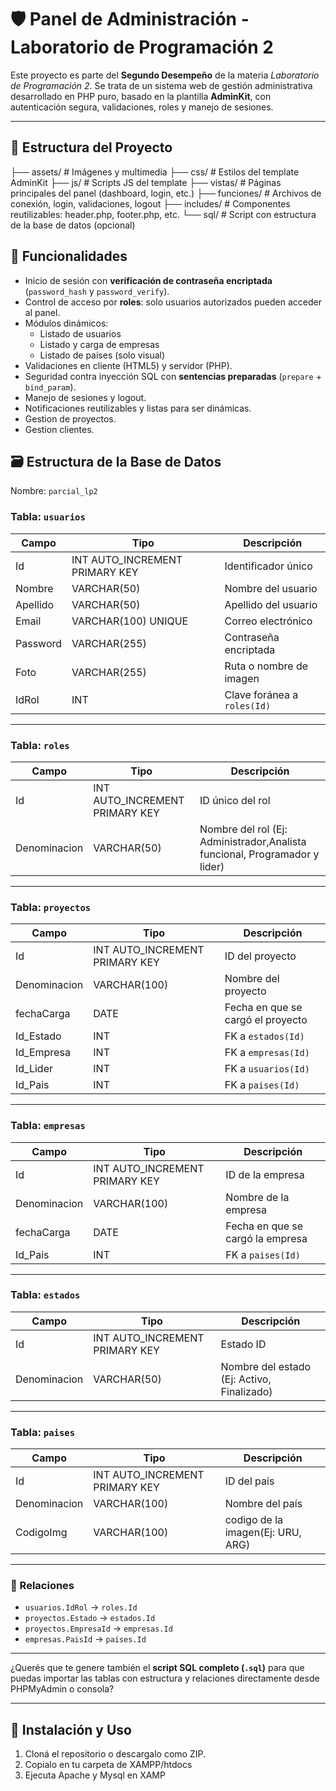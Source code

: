 # 🛡️ Panel de Administración - Laboratorio de Programación 2

Este proyecto es parte del **Segundo Desempeño** de la materia *Laboratorio de Programación 2*. Se trata de un sistema web de gestión administrativa desarrollado en PHP puro, basado en la plantilla **AdminKit**, con autenticación segura, validaciones, roles y manejo de sesiones.

---

## 📁 Estructura del Proyecto

├── assets/ # Imágenes y multimedia
├── css/ # Estilos del template AdminKit
├── js/ # Scripts JS del template
├── vistas/ # Páginas principales del panel (dashboard, login, etc.)
├── funciones/ # Archivos de conexión, login, validaciones, logout
├── includes/ # Componentes reutilizables: header.php, footer.php, etc.
└── sql/ # Script con estructura de la base de datos (opcional)

## 🔐 Funcionalidades

- Inicio de sesión con **verificación de contraseña encriptada** (`password_hash` y `password_verify`).
- Control de acceso por **roles**: solo usuarios autorizados pueden acceder al panel.
- Módulos dinámicos:
  - Listado de usuarios
  - Listado y carga de empresas
  - Listado de países (solo visual)
- Validaciones en cliente (HTML5) y servidor (PHP).
- Seguridad contra inyección SQL con **sentencias preparadas** (`prepare` + `bind_param`).
- Manejo de sesiones y logout.
- Notificaciones reutilizables y listas para ser dinámicas.
- Gestion de proyectos.
- Gestion clientes.

## 🗃️ Estructura de la Base de Datos

Nombre: `parcial_lp2`

### Tabla: `usuarios`
| Campo     | Tipo           | Descripción                        |
|-----------|----------------|------------------------------------|
| Id        | INT AUTO_INCREMENT PRIMARY KEY | Identificador único |
| Nombre    | VARCHAR(50)    | Nombre del usuario                 |
| Apellido  | VARCHAR(50)    | Apellido del usuario               |
| Email     | VARCHAR(100) UNIQUE | Correo electrónico        |
| Password  | VARCHAR(255)   | Contraseña encriptada              |
| Foto      | VARCHAR(255)   | Ruta o nombre de imagen            |
| IdRol     | INT            | Clave foránea a `roles(Id)`       |

---

### Tabla: `roles`
| Campo        | Tipo         | Descripción              |
|--------------|--------------|--------------------------|
| Id           | INT AUTO_INCREMENT PRIMARY KEY | ID único del rol |
| Denominacion | VARCHAR(50)  | Nombre del rol (Ej: Administrador,Analista funcional, Programador y lider) |

---

### Tabla: `proyectos`
| Campo        | Tipo         | Descripción                  |
|--------------|--------------|------------------------------|
| Id           | INT AUTO_INCREMENT PRIMARY KEY | ID del proyecto |
| Denominacion | VARCHAR(100) | Nombre del proyecto          |
| fechaCarga   | DATE        | Fecha en que se cargó el proyecto     |
| Id_Estado    | INT          | FK a `estados(Id)`           |
| Id_Empresa   | INT          | FK a `empresas(Id)`          |
| Id_Lider     | INT          | FK a `usuarios(Id)`          |
| Id_Pais      | INT          | FK a `paises(Id)`          |

---

### Tabla: `empresas`
| Campo        | Tipo         | Descripción           |
|--------------|--------------|-----------------------|
| Id           | INT AUTO_INCREMENT PRIMARY KEY | ID de la empresa |
| Denominacion | VARCHAR(100) | Nombre de la empresa  |
| fechaCarga   | DATE        | Fecha en que se cargó la empresa    |
| Id_Pais      | INT          | FK a `paises(Id)`     |

---

### Tabla: `estados`
| Campo        | Tipo         | Descripción               |
|--------------|--------------|---------------------------|
| Id           | INT AUTO_INCREMENT PRIMARY KEY | Estado ID  |
| Denominacion | VARCHAR(50)  | Nombre del estado (Ej: Activo, Finalizado) |

---

### Tabla: `paises`
| Campo        | Tipo         | Descripción               |
|--------------|--------------|---------------------------|
| Id           | INT AUTO_INCREMENT PRIMARY KEY | ID del país |
| Denominacion | VARCHAR(100) | Nombre del país           |
| CodigoImg    | VARCHAR(100) | codigo de la imagen(Ej: URU, ARG)          |

---

### 🔗 Relaciones

- `usuarios.IdRol` → `roles.Id`
- `proyectos.Estado` → `estados.Id`
- `proyectos.EmpresaId` → `empresas.Id`
- `empresas.PaisId` → `paises.Id`

---

¿Querés que te genere también el **script SQL completo (`.sql`)** para que puedas importar las tablas con estructura y relaciones directamente desde PHPMyAdmin o consola?

---

## 🚀 Instalación y Uso

1. Cloná el repositorio o descargalo como ZIP.
2. Copialo en tu carpeta de XAMPP/htdocs
3. Ejecuta Apache y Mysql en XAMP